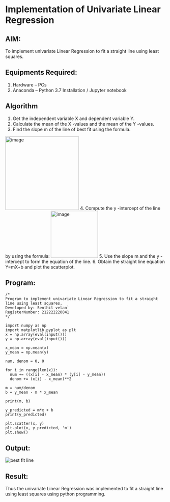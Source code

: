 # Implementation of Univariate Linear Regression
## AIM:
To implement univariate Linear Regression to fit a straight line using least squares.

## Equipments Required:
1. Hardware – PCs
2. Anaconda – Python 3.7 Installation / Jupyter notebook

## Algorithm
1. Get the independent variable X and dependent variable Y.
2. Calculate the mean of the X -values and the mean of the Y -values.
3. Find the slope m of the line of best fit using the formula. 
<img width="231" alt="image" src="https://user-images.githubusercontent.com/93026020/192078527-b3b5ee3e-992f-46c4-865b-3b7ce4ac54ad.png">
4. Compute the y -intercept of the line by using the formula:
<img width="148" alt="image" src="https://user-images.githubusercontent.com/93026020/192078545-79d70b90-7e9d-4b85-9f8b-9d7548a4c5a4.png">
5. Use the slope m and the y -intercept to form the equation of the line.
6. Obtain the straight line equation Y=mX+b and plot the scatterplot.

## Program:
```
/*
Program to implement univariate Linear Regression to fit a straight line using least squares.
Developed by: Senthil velan`
RegisterNumber: 212222220041
*/

import numpy as np
import matplotlib.pyplot as plt
x = np.array(eval(input()))
y = np.array(eval(input()))

x_mean = np.mean(x)
y_mean = np.mean(y)

num, denom = 0, 0

for i in range(len(x)):
  num += ((x[i] - x_mean) * (y[i] - y_mean))
  denom += (x[i] - x_mean)**2

m = num/denom
b = y_mean - m * x_mean 

print(m, b)

y_predicted = m*x + b
print(y_predicted)

plt.scatter(x, y)
plt.plot(x, y_predicted, 'm')
plt.show()

```

## Output:
![best fit line](Output.jpg)


## Result:
Thus the univariate Linear Regression was implemented to fit a straight line using least squares using python programming.
